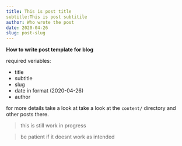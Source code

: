 ```yaml
---
title: This is post title
subtitle:This is post subtitile
author: Who wrote the post
date: 2020-04-26
slug: post-slug
---
```


__How to write post template for blog__

required veriables:

+ title 
+ subtitle
+ slug
+ date in format (2020-04-26)
+ author

for more details take a look at 
take a look at the ```content/``` directory and other posts there.

> this is still work in progress

> be patient if it doesnt work as intended
